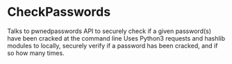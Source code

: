 # CheckPasswords
Talks to pwnedpasswords API to securely check if a given password(s) have been cracked at the command line
Uses Python3 requests and hashlib modules to locally, securely verify if a password has been cracked, and if so how many times.
